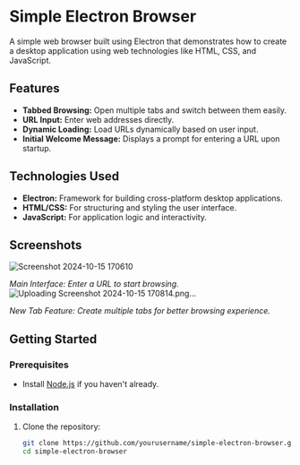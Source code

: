 # Simple Electron Browser

A simple web browser built using Electron that demonstrates how to create a desktop application using web technologies like HTML, CSS, and JavaScript.

## Features

- **Tabbed Browsing:** Open multiple tabs and switch between them easily.
- **URL Input:** Enter web addresses directly.
- **Dynamic Loading:** Load URLs dynamically based on user input.
- **Initial Welcome Message:** Displays a prompt for entering a URL upon startup.

## Technologies Used

- **Electron:** Framework for building cross-platform desktop applications.
- **HTML/CSS:** For structuring and styling the user interface.
- **JavaScript:** For application logic and interactivity.

## Screenshots
![Screenshot 2024-10-15 170610](https://github.com/user-attachments/assets/9c5249a5-b852-4e8f-8686-7222374ae868)

 *Main Interface: Enter a URL to start browsing.*
![Uploading Screenshot 2024-10-15 170814.png…]()

 *New Tab Feature: Create multiple tabs for better browsing experience.*

## Getting Started

### Prerequisites

- Install [Node.js](https://nodejs.org/) if you haven't already.

### Installation

1. Clone the repository:
   ```bash
   git clone https://github.com/yourusername/simple-electron-browser.git
   cd simple-electron-browser
